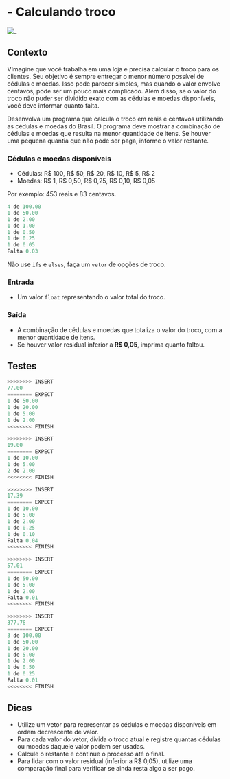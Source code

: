 # - Calculando troco

![_](cover.jpg)

## Contexto

VImagine que você trabalha em uma loja e precisa calcular o troco para os clientes. Seu objetivo é sempre entregar o menor número possível de cédulas e moedas. Isso pode parecer simples, mas quando o valor envolve centavos, pode ser um pouco mais complicado. Além disso, se o valor do troco não puder ser dividido exato com as cédulas e moedas disponíveis, você deve informar quanto falta.

Desenvolva um programa que calcula o troco em reais e centavos utilizando as cédulas e moedas do Brasil. O programa deve mostrar a combinação de cédulas e moedas que resulta na menor quantidade de itens. Se houver uma pequena quantia que não pode ser paga, informe o valor restante.

### Cédulas e moedas disponíveis

- Cédulas: R$ 100, R$ 50, R$ 20, R$ 10, R$ 5, R$ 2
- Moedas: R$ 1, R$ 0,50, R$ 0,25, R$ 0,10, R$ 0,05

Por exemplo: 453 reais e 83 centavos.

```py
4 de 100.00
1 de 50.00
1 de 2.00
1 de 1.00
1 de 0.50
1 de 0.25
1 de 0.05
Falta 0.03
```

Não use `ifs` e `elses`, faça um `vetor` de opções de troco.

### Entrada

- Um valor `float` representando o valor total do troco.

### Saída

- A combinação de cédulas e moedas que totaliza o valor do troco, com a menor quantidade de itens.
- Se houver valor residual inferior a **R$ 0,05**, imprima quanto faltou.

## Testes

``` py
>>>>>>>> INSERT
77.00
======== EXPECT
1 de 50.00
1 de 20.00
1 de 5.00
1 de 2.00
<<<<<<<< FINISH
```

```py
>>>>>>>> INSERT
19.00
======== EXPECT
1 de 10.00
1 de 5.00
2 de 2.00
<<<<<<<< FINISH
```

```py
>>>>>>>> INSERT
17.39
======== EXPECT
1 de 10.00
1 de 5.00
1 de 2.00
1 de 0.25
1 de 0.10
Falta 0.04
<<<<<<<< FINISH
```

```py
>>>>>>>> INSERT
57.01
======== EXPECT
1 de 50.00
1 de 5.00
1 de 2.00
Falta 0.01
<<<<<<<< FINISH
```

```py
>>>>>>>> INSERT
377.76
======== EXPECT
3 de 100.00
1 de 50.00
1 de 20.00
1 de 5.00
1 de 2.00
1 de 0.50
1 de 0.25
Falta 0.01
<<<<<<<< FINISH
```

## Dicas

- Utilize um vetor para representar as cédulas e moedas disponíveis em ordem decrescente de valor.
- Para cada valor do vetor, divida o troco atual e registre quantas cédulas ou moedas daquele valor podem ser usadas.
- Calcule o restante e continue o processo até o final.
- Para lidar com o valor residual (inferior a R$ 0,05), utilize uma comparação final para verificar se ainda resta algo a ser pago.
